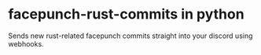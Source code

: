 # facepunch-rust-commits in python
Sends new rust-related facepunch commits straight into your discord using webhooks.

